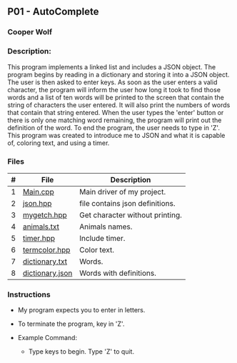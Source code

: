 ## P01 - AutoComplete
### Cooper Wolf
### Description:

This program implements a linked list and includes a JSON object. The program begins
by reading in a dictionary and storing it into a JSON object. The user is then 
asked to enter keys. As soon as the user enters a valid character, the program will
inform the user how long it took to find those words and a list of ten words 
will be printed to the screen that contain the string of characters the user entered. 
It will also print the numbers of words that contain that string entered. When the 
user types the 'enter' button or there is only one matching word remaining, the program
will print out the definition of the word. To end the program, the user needs to type
in 'Z'. This program was created to introduce me to JSON and what it is capable of,
coloring text, and using a timer. 

### Files

|   #   | File             | Description                                            |
| :---: | ---------------- | --------------------------------------------------     |
|   1   |    [Main.cpp](https://github.com/Coop-Wolf/3013-Algorithms/blob/main/Assignments/P01/main.cpp)      | Main driver of my project.                     |
|   2   |    [json.hpp](https://github.com/Coop-Wolf/3013-Algorithms/blob/main/Assignments/P01/json.hpp)      | file contains json definitions.                |
|   3   |    [mygetch.hpp](https://github.com/Coop-Wolf/3013-Algorithms/blob/main/Assignments/P01/mygetch.hpp)   | Get character without printing.                |
|   4   |    [animals.txt](https://github.com/Coop-Wolf/3013-Algorithms/blob/main/Assignments/P01/animals.txt)   | Animals names.                                 |
|   5   |    [timer.hpp](https://github.com/Coop-Wolf/3013-Algorithms/blob/main/Assignments/P01/timer.hpp)     | Include timer.                                 |
|   6   |    [termcolor.hpp](https://github.com/Coop-Wolf/3013-Algorithms/blob/main/Assignments/P01/termcolor.hpp) | Color text.                                    |
|   7   |    [dictionary.txt](https://github.com/Coop-Wolf/3013-Algorithms/blob/main/Assignments/P01/dictionary.txt)    | Words.                                     |
|   8   |    [dictionary.json](https://github.com/Coop-Wolf/3013-Algorithms/blob/main/Assignments/P01/dictionary.json)   | Words with definitions.                    |

### Instructions

- My program expects you to enter in letters.
- To terminate the program, key in 'Z'.

- Example Command:
    - Type keys to begin. Type 'Z' to quit.